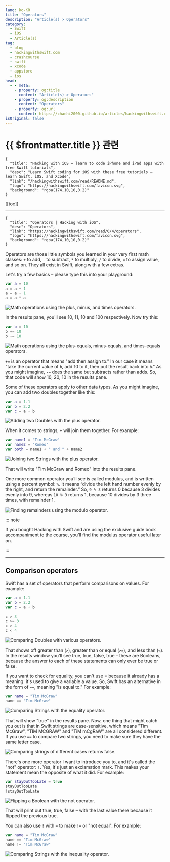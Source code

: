 ```yaml
---
lang: ko-KR
title: "Operators"
description: "Article(s) > Operators"
category:
  - Swift
  - iOS
  - Article(s)
tag: 
  - blog
  - hackingwithswift.com
  - crashcourse
  - swift
  - xcode
  - appstore
  - ios  
head:
  - - meta:
    - property: og:title
      content: "Article(s) > Operators"
    - property: og:description
      content: "Operators"
    - property: og:url
      content: https://chanhi2000.github.io/articles/hackingwithswift.com/read/00/04-operators.html
isOriginal: false
---
```


# {{ $frontmatter.title }} 관련

```component VPCard
{
  "title": "Hacking with iOS – learn to code iPhone and iPad apps with free Swift tutorials",
  "desc": "Learn Swift coding for iOS with these free tutorials – learn Swift, iOS, and Xcode",
  "link": "/hackingwithswift.com/read/README.md",
  "logo": "https://hackingwithswift.com/favicon.svg",
  "background": "rgba(174,10,10,0.2)"
}
```

[[toc]]

---

```component VPCard
{
  "title": "Operators | Hacking with iOS",
  "desc": "Operators",
  "link": "https://hackingwithswift.com/read/0/4/operators",
  "logo": "https://hackingwithswift.com/favicon.svg",
  "background": "rgba(174,10,10,0.2)"
}
```

<VidStack src="youtube/Svaq3jVy8sU" />

Operators are those little symbols you learned in your very first math classes: `+` to add, `-` to subtract, `*` to multiply, `/` to divide, `=` to assign value, and so on. They all exist in Swift, along with a few extras.

Let's try a few basics – please type this into your playground:

```swift
var a = 10
a = a + 1
a = a - 1
a = a * a
```

![Math operations using the plus, minus, and times operators.](https://hackingwithswift.com/img/books/hws/operators-1@2x.png)

In the results pane, you'll see 10, 11, 10 and 100 respectively. Now try this:

```swift
var b = 10
b += 10
b -= 10
```

![Math operations using the plus-equals, minus-equals, and times-equals operators.](https://hackingwithswift.com/img/books/hws/operators-2@2x.png)

`+=` is an operator that means "add then assign to." In our case it means "take the current value of `b`, add 10 to it, then put the result back into `b`." As you might imagine, `-=` does the same but subtracts rather than adds. So, that code will show 10, 20, 10 in the results pane.

Some of these operators apply to other data types. As you might imagine, you can add two doubles together like this:

```swift
var a = 1.1
var b = 2.2
var c = a + b
```

![Adding two Doubles with the plus operator.](https://hackingwithswift.com/img/books/hws/operators-3@2x.png)

When it comes to strings, `+` will join them together. For example:

```swift
var name1 = "Tim McGraw"
var name2 = "Romeo"
var both = name1 + " and " + name2
```

![Joining two Strings with the plus operator.](https://hackingwithswift.com/img/books/hws/operators-4@2x.png)

That will write "Tim McGraw and Romeo" into the results pane.

One more common operator you’ll see is called modulus, and is written using a percent symbol: `%`. It means “divide the left hand number evenly by the right, and return the remainder.” So, `9 % 3` returns 0 because 3 divides evenly into 9, whereas `10 % 3` returns 1, because 10 divides by 3 three times, with remainder 1.

![Finding remainders using the modulo operator.](https://hackingwithswift.com/img/books/hws/operators-5@2x.png)

::: note

If you bought Hacking with Swift and are using the exclusive guide book accompaniment to the course, you’ll find the modulus operator useful later on.

:::

---

## Comparison operators

Swift has a set of operators that perform comparisons on values. For example:

```swift
var a = 1.1
var b = 2.2
var c = a + b

c > 3
c >= 3
c > 4
c < 4
```

![Comparing Doubles with various operators.](https://hackingwithswift.com/img/books/hws/operators-6@2x.png)

That shows off greater than (`>`), greater than or equal (`>=`), and less than (`<`). In the results window you'll see true, true, false, true – these are Booleans, because the answer to each of these statements can only ever be true or false.

If you want to check for equality, you can't use = because it already has a meaning: it's used to give a variable a value. So, Swift has an alternative in the form of `==`, meaning "is equal to." For example:

```swift
var name = "Tim McGraw"
name == "Tim McGraw"
```

![Comparing Strings with the equality operator.](https://hackingwithswift.com/img/books/hws/operators-7@2x.png)

That will show "true" in the results pane. Now, one thing that might catch you out is that in Swift strings are case-sensitive, which means "Tim McGraw", "TIM MCGRAW" and "TiM mCgRaW" are all considered different. If you use `==` to compare two strings, you need to make sure they have the same letter case.

![Comparing strings of different cases returns false.](https://hackingwithswift.com/img/books/hws/operators-8@2x.png)

There's one more operator I want to introduce you to, and it's called the "not" operator: `!`. Yes, it's just an exclamation mark. This makes your statement mean the opposite of what it did. For example:

```swift
var stayOutTooLate = true
stayOutTooLate
!stayOutTooLate
```

![Flipping a Boolean with the not operator.](https://hackingwithswift.com/img/books/hws/operators-9@2x.png)

That will print out true, true, false – with the last value there because it flipped the previous true.

You can also use `!` with `=` to make `!=` or "not equal". For example:

```swift
var name = "Tim McGraw"
name == "Tim McGraw"
name != "Tim McGraw"
```

![Comparing Strings with the inequality operator.](https://hackingwithswift.com/img/books/hws/operators-10@2x.png)


